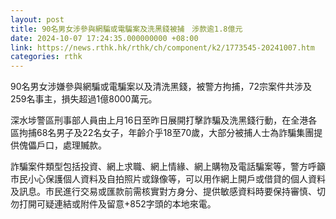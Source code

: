 ```yaml
---
layout: post
title: 90名男女涉參與網騙或電騙案及洗黑錢被捕　涉款逾1.8億元
date: 2024-10-07 17:24:35.000000000 +08:00
link: https://news.rthk.hk/rthk/ch/component/k2/1773545-20241007.htm
categories: rthk
---
```


90名男女涉嫌參與網騙或電騙案以及清洗黑錢，被警方拘捕，72宗案件共涉及259名事主，損失超過1億8000萬元。

深水埗警區刑事部人員由上月16日至昨日展開打擊詐騙及洗黑錢行動，在全港各區拘捕68名男子及22名女子，年齡介乎18至70歲，大部分被捕人士為詐騙集團提供傀儡戶口，處理贓款。

詐騙案件類型包括投資、網上求職、網上情緣、網上購物及電話騙案等，警方呼籲市民小心保護個人資料及自拍照片或錄像等，可以用作網上開戶或借貸的個人資料及訊息。市民進行交易或匯款前需核實對方身分、提供敏感資料時要保持審慎、切勿打開可疑連結或附件及留意+852字頭的本地來電。
